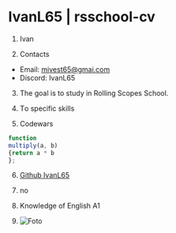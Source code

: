 # IvanL65 | rsschool-cv

1. Ivan 

2. Contacts

- Email: mivest65@gmai.com 
- Discord: IvanL65

3. The goal is to study in Rolling Scopes School.

4. Тo specific skills

5. Codewars

```javascript 
function 
multiply(a, b) 
{return a * b
};
```

6. [Github IvanL65][def]



[def]: https://hexlet.io

7. no

8. Knowledge of English A1

9. ![Foto]

[foto]: https://www.google.com/url?sa=i&url=https%3A%2F%2Fwww.pinterest.com%2Fkrystalittle%2Flogos%2F&psig=AOvVaw32Y8j3KJmVcljxTlj-qZdU&ust=1678635089717000&source=images&cd=vfe&ved=0CBAQjRxqFwoTCID325OZ1P0CFQAAAAAdAAAAABAE
